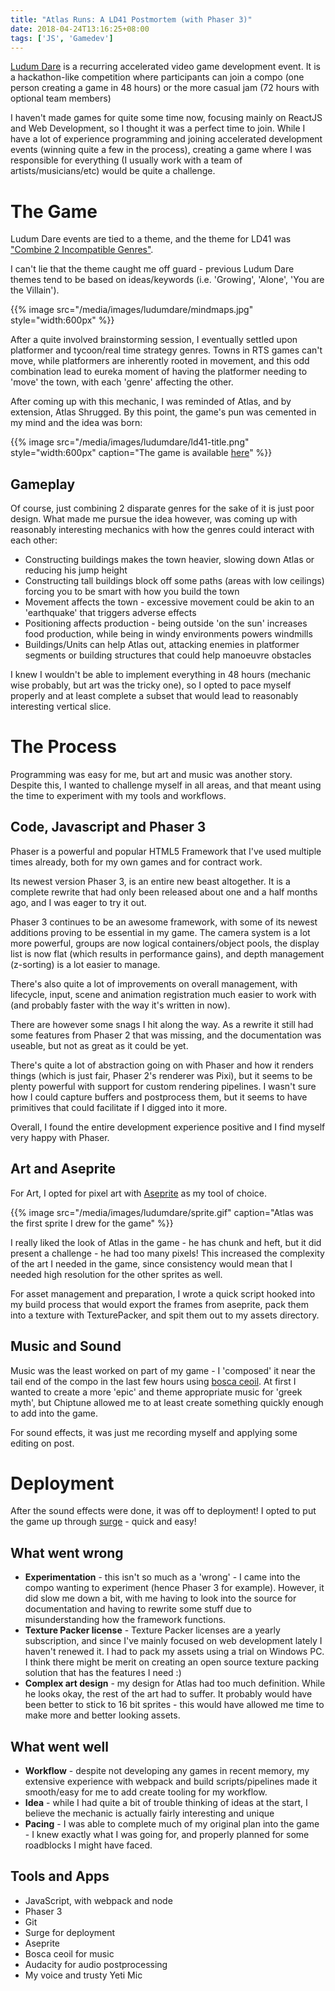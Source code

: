 ```yaml
---
title: "Atlas Runs: A LD41 Postmortem (with Phaser 3)"
date: 2018-04-24T13:16:25+08:00
tags: ['JS', 'Gamedev']
---
```


[Ludum Dare](//ldjam.com) is a recurring accelerated video game development event. It is a hackathon-like competition where participants can join a compo (one person creating a game in 48 hours) or the more casual jam (72 hours with optional team members)

I haven't made games for quite some time now, focusing mainly on ReactJS and Web Development, so I thought it was a perfect time to join. While I have a lot of experience programming and joining accelerated development events (winning quite a few in the process), creating a game where I was responsible for everything (I usually work with a team of artists/musicians/etc) would be quite a challenge.

# The Game

Ludum Dare events are tied to a theme, and the theme for LD41 was ["Combine 2 Incompatible Genres"](https://ldjam.com/events/ludum-dare/41).

I can't lie that the theme caught me off guard - previous Ludum Dare themes tend to be based on ideas/keywords (i.e. 'Growing', 'Alone', 'You are the Villain').

{{% image src="/media/images/ludumdare/mindmaps.jpg" style="width:600px" %}}

After a quite involved brainstorming session, I eventually settled upon platformer and tycoon/real time strategy genres. Towns in RTS games can't move, while platformers are inherently rooted in movement, and this odd combination lead to eureka moment of having the platformer needing to 'move' the town, with each 'genre' affecting the other.

After coming up with this mechanic, I was reminded of Atlas, and by extension, Atlas Shrugged. By this point, the game's pun was cemented in my mind and the idea was born:

{{%
  image src="/media/images/ludumdare/ld41-title.png"
  style="width:600px"
  caption="The game is available [here](//atlas-runs.surge.sh)"
%}}

## Gameplay

Of course, just combining 2 disparate genres for the sake of it is just poor design. What made me pursue the idea however, was coming up with reasonably interesting mechanics with how the genres could interact with each other:

- Constructing buildings makes the town heavier, slowing down Atlas or reducing his jump height
- Constructing tall buildings block off some paths (areas with low ceilings) forcing you to be smart with how you build the town
- Movement affects the town - excessive movement could be akin to an 'earthquake' that triggers adverse effects
- Positioning affects production - being outside 'on the sun' increases food production, while being in windy environments powers windmills
- Buildings/Units can help Atlas out, attacking enemies in platformer segments or building structures that could help manoeuvre obstacles

I knew I wouldn't be able to implement everything in 48 hours (mechanic wise probably, but art was the tricky one), so I opted to pace myself properly and at least complete a subset that would lead to reasonably interesting vertical slice.


# The Process

Programming was easy for me, but art and music was another story. Despite this, I wanted to challenge myself in all areas, and that meant using the time to experiment with my tools and workflows.

## Code, Javascript and Phaser 3

Phaser is a powerful and popular HTML5 Framework that I've used multiple times already, both for my own games and for contract work.

Its newest version Phaser 3, is an entire new beast altogether. It is a complete rewrite that had only been released about one and a half months ago, and I was eager to try it out.

Phaser 3 continues to be an awesome framework, with some of its newest additions proving to be essential in my game. The camera system is a lot more powerful, groups are now logical containers/object pools, the display list is now flat (which results in performance gains), and depth management (z-sorting) is a lot easier to manage.

There's also quite a lot of improvements on overall management, with lifecycle, input, scene and animation registration much easier to work with (and probably faster with the way it's written in now).

There are however some snags I hit along the way. As a rewrite it still had some features from Phaser 2 that was missing, and the documentation was useable, but not as great as it could be yet.

There's quite a lot of abstraction going on with Phaser and how it renders things (which is just fair, Phaser 2's renderer was Pixi), but it seems to be plenty powerful with support for custom rendering pipelines. I wasn't sure how I could capture buffers and postprocess them, but it seems to have primitives that could facilitate if I digged into it more.

Overall, I found the entire development experience positive and I find myself very happy with Phaser.

## Art and Aseprite

For Art, I opted for pixel art with [Aseprite](http://aseprite.org) as my tool of choice.

{{% image src="/media/images/ludumdare/sprite.gif" caption="Atlas was the first sprite I drew for the game" %}}

I really liked the look of Atlas in the game - he has chunk and heft, but it did present a challenge - he had too many pixels! This increased the complexity of the art I needed in the game, since consistency would mean that I needed high resolution for the other sprites as well.

For asset management and preparation, I wrote a quick script hooked into my build process that would export the frames from aseprite, pack them into a texture with TexturePacker, and spit them out to my assets directory.

## Music and Sound

Music was the least worked on part of my game - I 'composed' it near the tail end of the compo in the last few hours using [bosca ceoil](https://boscaceoil.net). At first I wanted to create a more 'epic' and theme appropriate music for 'greek myth', but Chiptune allowed me to at least create something quickly enough to add into the game.

For sound effects, it was just me recording myself and applying some editing on post.

# Deployment

After the sound effects were done, it was off to deployment! I opted to put the game up through [surge](surge.sh) - quick and easy!

## What went wrong

- **Experimentation** - this isn't so much as a 'wrong' - I came into the compo wanting to experiment (hence Phaser 3 for example). However, it did slow me down a bit, with me having to look into the source for documentation and having to rewrite some stuff due to misunderstanding how the framework functions.
- **Texture Packer license** - Texture Packer licenses are a yearly subscription, and since I've mainly focused on web development lately I haven't renewed it. I had to pack my assets using a trial on Windows PC. I think there might be merit on creating an open source texture packing solution that has the features I need :)
- **Complex art design** - my design for Atlas had too much definition. While he looks okay, the rest of the art had to suffer. It probably would have been better to stick to 16 bit sprites - this would have allowed me time to make more and better looking assets.


## What went well

- **Workflow** - despite not developing any games in recent memory, my extensive experience with webpack and build scripts/pipelines made it smooth/easy for me to add create tooling for my workflow.
- **Idea** - while I had quite a bit of trouble thinking of ideas at the start, I believe the mechanic is actually fairly interesting and unique
- **Pacing** - I was able to complete much of my original plan into the game - I knew exactly what I was going for, and properly planned for some roadblocks I might have faced.

## Tools and Apps

- JavaScript, with webpack and node
- Phaser 3
- Git
- Surge for deployment
- Aseprite
- Bosca ceoil for music
- Audacity for audio postprocessing
- My voice and trusty Yeti Mic
